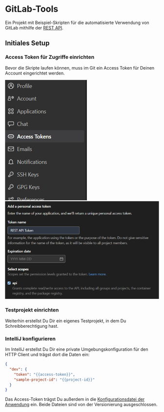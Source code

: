 # GitLab-Tools

Ein Projekt mit Beispiel-Skripten für die automatisierte Verwendung von GitLab mithilfe der [REST API](https://docs.gitlab.com/ee/api/).

## Initiales Setup

### Access Token für Zugriffe einrichten

Bevor die Skripte laufen können, muss im Git ein Access Token für Deinen Account eingerichtet werden.

![img.png](doc/img.png)
![img_1.png](doc/img_1.png)

### Testprojekt einrichten

Weiterhin erstellst Du Dir ein eigenes Testprojekt, in dem Du Schreibberechtigung hast.

### IntelliJ konfigurieren

Im IntelliJ erstellst Du Dir eine private Umgebungskonfiguration für den HTTP Client und trägst dort die Daten ein:

```json
{
  "dev": {
    "token": "{{access-token}}",
    "sample-project-id": "{{project-id}}"
  }
}
```

Das Access-Token trägst Du außerdem in die [Konfigurationsdatei der Anwendung](src/private/gitlab.json) ein.
Beide Dateien sind von der Versionierung ausgeschlossen.
